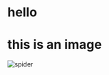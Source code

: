 # hello 
# this is an image
![spider](https://img.zcool.cn/community/01e88e5dc263cda8012163baa96ebd.jpg@1280w_1l_2o_100sh.jpg)
